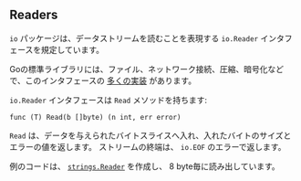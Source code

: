 ## Readers

`io` パッケージは、データストリームを読むことを表現する `io.Reader` インタフェースを規定しています。

Goの標準ライブラリには、ファイル、ネットワーク接続、圧縮、暗号化などで、このインタフェースの [多くの実装](https://golang.org/search?q=Read#Global) があります。

`io.Reader` インタフェースは `Read` メソッドを持ちます:

```
func (T) Read(b []byte) (n int, err error)
```

`Read` は、データを与えられたバイトスライスへ入れ、入れたバイトのサイズとエラーの値を返します。 ストリームの終端は、 `io.EOF` のエラーで返します。

例のコードは、 [`strings.Reader`](//golang.org/pkg/strings/#Reader) を作成し、 8 byte毎に読み出しています。